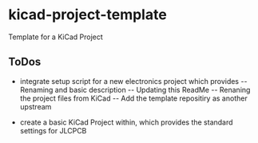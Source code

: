 # kicad-project-template
Template for a KiCad Project 

## ToDos

- integrate setup script for a new electronics project which provides
-- Renaming and basic description
-- Updating this ReadMe
-- Renaning the project files from KiCad
-- Add the template repositiry as another upstream

- create a basic KiCad Project within, which provides the standard settings for JLCPCB
